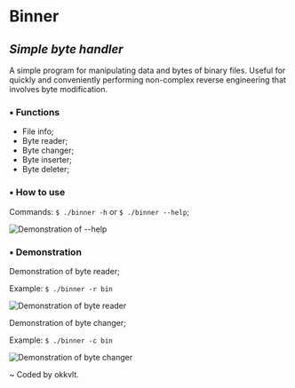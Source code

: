 # Binner
## _Simple byte handler_

A simple program for manipulating data and bytes of binary files. Useful for quickly and conveniently performing non-complex reverse engineering that involves byte modification.

### ▪ Functions

- File info;
- Byte reader;
- Byte changer;
- Byte inserter;
- Byte deleter;

### ▪ How to use

Commands: `$ ./binner -h` or `$ ./binner --help`;

![Demonstration of --help](https://i.imgur.com/YcfUb34.png)

### ▪ Demonstration

Demonstration of byte reader;

Example: `$ ./binner -r bin`

![Demonstration of byte reader](https://i.imgur.com/2rBiUhe.png)

Demonstration of byte changer;

Example: `$ ./binner -c bin`

![Demonstration of byte changer](https://i.imgur.com/E2ElWx7.png)

\~ Coded by okkvlt.
